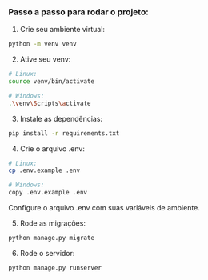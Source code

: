 ### Passo a passo para rodar o projeto:

1. Crie seu ambiente virtual:

```bash
python -m venv venv
```

2. Ative seu venv:

```bash
# Linux:
source venv/bin/activate

# Windows:
.\venv\Scripts\activate
```

3. Instale as dependências:

```bash
pip install -r requirements.txt
```

4. Crie o arquivo .env:

```bash
# Linux:
cp .env.example .env

# Windows:
copy .env.example .env
```

Configure o arquivo .env com suas variáveis de ambiente.

5. Rode as migrações:

```bash
python manage.py migrate
```

6. Rode o servidor:

```bash
python manage.py runserver
```
